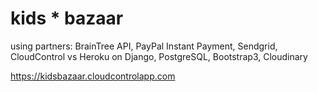 kids * bazaar
==========
using partners: BrainTree API, PayPal Instant Payment, Sendgrid, CloudControl vs Heroku
on Django, PostgreSQL, Bootstrap3, Cloudinary


https://kidsbazaar.cloudcontrolapp.com
